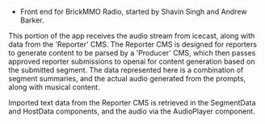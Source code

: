 * Front end for BrickMMO Radio, started by Shavin Singh and Andrew Barker.

This portion of the app receives the audio stream from icecast, along with data from the 'Reporter' CMS.
The Reporter CMS is designed for reporters to generate content to be parsed by a 'Producer' CMS, which then passes
approved reporter submissions to openai for content generation based on the submitted segment. The data represented here
is a combination of segment summaries, and the actual audio generated from the prompts, along with musical content.

Imported text data from the Reporter CMS is retrieved in the SegmentData and HostData components, and the audio via the
AudioPlayer component.
